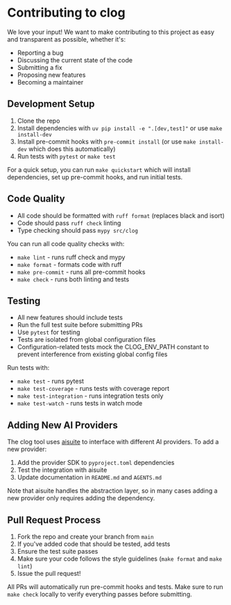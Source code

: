 # Contributing to clog

We love your input! We want to make contributing to this project as easy and transparent as possible, whether it's:

- Reporting a bug
- Discussing the current state of the code
- Submitting a fix
- Proposing new features
- Becoming a maintainer

## Development Setup

1. Clone the repo
2. Install dependencies with `uv pip install -e ".[dev,test]"` or use `make install-dev`
3. Install pre-commit hooks with `pre-commit install` (or use `make install-dev` which does this automatically)
4. Run tests with `pytest` or `make test`

For a quick setup, you can run `make quickstart` which will install dependencies, set up pre-commit hooks, and run initial tests.

## Code Quality

- All code should be formatted with `ruff format` (replaces black and isort)
- Code should pass `ruff check` linting
- Type checking should pass `mypy src/clog`

You can run all code quality checks with:
- `make lint` - runs ruff check and mypy
- `make format` - formats code with ruff
- `make pre-commit` - runs all pre-commit hooks
- `make check` - runs both linting and tests

## Testing

- All new features should include tests
- Run the full test suite before submitting PRs
- Use `pytest` for testing
- Tests are isolated from global configuration files
- Configuration-related tests mock the CLOG_ENV_PATH constant to prevent interference from existing global config files

Run tests with:
- `make test` - runs pytest
- `make test-coverage` - runs tests with coverage report
- `make test-integration` - runs integration tests only
- `make test-watch` - runs tests in watch mode

## Adding New AI Providers

The clog tool uses [aisuite](https://github.com/mikep/aisuite) to interface with different AI providers. To add a new provider:

1. Add the provider SDK to `pyproject.toml` dependencies
2. Test the integration with aisuite
3. Update documentation in `README.md` and `AGENTS.md`

Note that aisuite handles the abstraction layer, so in many cases adding a new provider only requires adding the dependency.

## Pull Request Process

1. Fork the repo and create your branch from `main`
2. If you've added code that should be tested, add tests
3. Ensure the test suite passes
4. Make sure your code follows the style guidelines (`make format` and `make lint`)
5. Issue the pull request!

All PRs will automatically run pre-commit hooks and tests. Make sure to run `make check` locally to verify everything passes before submitting.